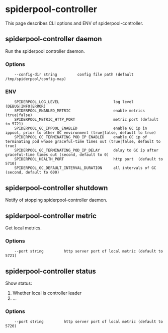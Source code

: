 # spiderpool-controller

This page describes CLI options and ENV of spiderpool-controller.

## spiderpool-controller daemon

Run the spiderpool controller daemon.

### Options

```
    --config-dir string         config file path (default /tmp/spiderpool/config-map)
```

### ENV

```
    SPIDERPOOL_LOG_LEVEL                        log level (DEBUG|INFO|ERROR)
    SPIDERPOOL_ENABLED_METRIC                   enable metrics (true|false)
    SPIDERPOOL_METRIC_HTTP_PORT                 metric port (default to 5721)
    SPIDERPOOL_GC_IPPOOL_ENABLED                enable GC ip in ippool, prior to other GC environment (true|false, default to true)
    SPIDERPOOL_GC_TERMINATING_POD_IP_ENABLED    enable GC ip of terminating pod whose graceful-time times out (true|false, default to true)
    SPIDERPOOL_GC_TERMINATING_POD_IP_DELAY      delay to GC ip after graceful-time times out (second, default to 0)
    SPIDERPOOL_HEALTH_PORT                      http port  (default to 5710)
    SPIDERPOOL_GC_DEFAULT_INTERVAL_DURATION     all intervals of GC (second, default to 600)
```

## spiderpool-controller shutdown

Notify of stopping spiderpool-controller daemon.

## spiderpool-controller metric

Get local metrics.

### Options

```
    --port string         http server port of local metric (default to 5721)
```

## spiderpool-controller status

Show status:

1. Whether local is controller leader
2. ...

### Options

```
    --port string         http server port of local metric (default to 5720)
```
